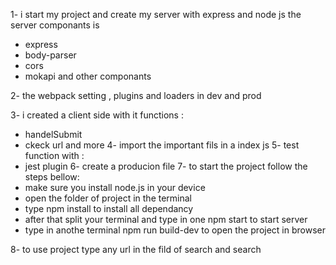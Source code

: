 
1- i start my project and create my server with express and node js 
the server componants is 
- express
- body-parser 
- cors
- mokapi and other componants

2- the webpack setting , plugins and loaders in dev and prod 

3- i created a client side with it functions :
- handelSubmit
- ckeck url and more
4- import the important fils in a index js
5- test function with : 
- jest plugin 
6- create a producion file
7- to start the project follow the steps bellow:
 - make sure you install node.js in your device 
 - open the folder of project in the terminal 
 - type npm install to install all dependancy 
 - after that split your terminal and  type in one  npm start to start server
 - type in anothe terminal npm run build-dev to open the project in browser

 8- to use project type any url in the fild of search and search